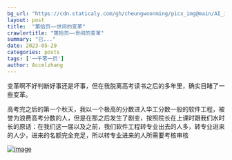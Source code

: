 ```yaml
---
bg_url: "https://cdn.staticaly.com/gh/cheungwoonming/picx_img@main/AI_img/AI-image-016.jpg"
layout: post
title:  "第拾页——世间的变革"
crawlertitle: "第拾页——世间的变革"
summary: "已..."
date: 2023-05-29
categories: posts
tags: ['一千零一页']
author: Accelzhang
---
```


变革啊不好判断好事还是坏事，但在我脱离高考读书之后的多年里，确实目睹了一些变革。

高考完之后的第一个秋天，我以一个极高的分数进入华工分数一般的软件工程，被誉为浪费高考分数的人，但是在那之后发生了剧变，按照院长在上课时跟我们水时长的原话：在我们这一届以及之前，我们软件工程转专业出去的人多，转专业进来的人少，进来的名额完全充足，所以转专业进来的人所需要考核审核

[![image](https://cdn.staticaly.com/gh/cheungwoonming/picx_img@main/AI_img/AI-image-016.jpg)](https://cdn.staticaly.com/gh/cheungwoonming/picx_img@main/AI_img/AI-image-016.jpg)

